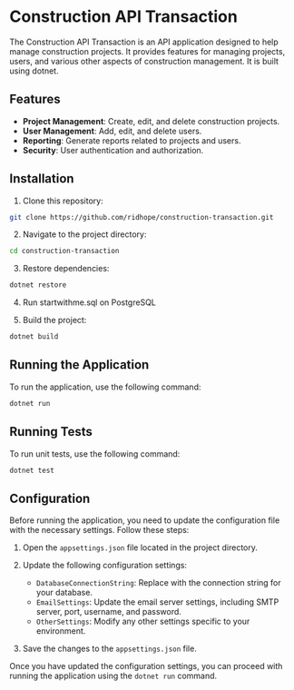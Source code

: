 # Construction API Transaction 
The Construction API Transaction is an API application designed to help manage construction projects. It provides features for managing projects, users, and various other aspects of construction management. It is built using dotnet.

## Features

- **Project Management**: Create, edit, and delete construction projects.
- **User Management**: Add, edit, and delete users.
- **Reporting**: Generate reports related to projects and users.
- **Security**: User authentication and authorization.

## Installation

1. Clone this repository:
```sh
git clone https://github.com/ridhope/construction-transaction.git
```

2. Navigate to the project directory:
```sh
cd construction-transaction
```

3. Restore dependencies:
```sh
dotnet restore
```

4. Run startwithme.sql on PostgreSQL

5. Build the project:
```sh
dotnet build
```

## Running the Application

To run the application, use the following command:
```sh
dotnet run
```

## Running Tests

To run unit tests, use the following command:

```sh
dotnet test
```

## Configuration

Before running the application, you need to update the configuration file with the necessary settings. Follow these steps:

1. Open the `appsettings.json` file located in the project directory.

2. Update the following configuration settings:

    - `DatabaseConnectionString`: Replace with the connection string for your database.
    - `EmailSettings`: Update the email server settings, including SMTP server, port, username, and password.
    - `OtherSettings`: Modify any other settings specific to your environment.

3. Save the changes to the `appsettings.json` file.

Once you have updated the configuration settings, you can proceed with running the application using the `dotnet run` command.



